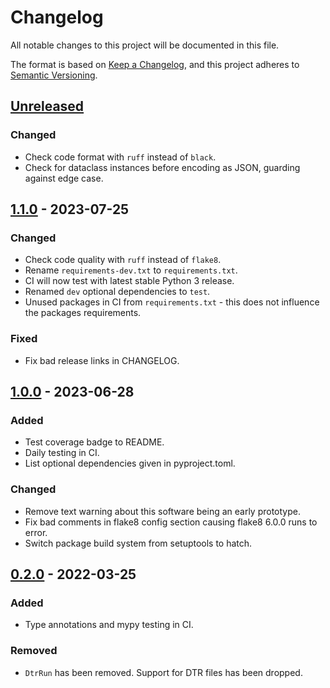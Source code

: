 # Changelog
All notable changes to this project will be documented in this file.

The format is based on [Keep a Changelog](https://keepachangelog.com/en/1.0.0/),
and this project adheres to [Semantic Versioning](https://semver.org/spec/v2.0.0.html).

## [Unreleased]
### Changed
- Check code format with `ruff` instead of `black`.
- Check for dataclass instances before encoding as JSON, guarding against edge case.

## [1.1.0] - 2023-07-25
### Changed
- Check code quality with `ruff` instead of `flake8`.
- Rename `requirements-dev.txt` to `requirements.txt`.
- CI will now test with latest stable Python 3 release.
- Renamed `dev` optional dependencies to `test`.
- Unused packages in CI from `requirements.txt` - this does not influence the packages requirements.
### Fixed
- Fix bad release links in CHANGELOG.

## [1.0.0] - 2023-06-28
### Added
- Test coverage badge to README.
- Daily testing in CI.
- List optional dependencies given in pyproject.toml.
### Changed
- Remove text warning about this software being an early prototype.
- Fix bad comments in flake8 config section causing flake8 6.0.0  runs to error.
- Switch package build system from setuptools to hatch.

## [0.2.0] - 2022-03-25
### Added
- Type annotations and mypy testing in CI.
### Removed
- `DtrRun` has been removed. Support for DTR files has been dropped.

[unreleased]: https://github.com/brews/dearprudence/compare/v1.1.0...HEAD
[1.1.0]: https://github.com/brews/dearprudence/compare/v1.0.0...v1.1.0
[1.0.0]: https://github.com/brews/dearprudence/compare/v0.2.0...v1.0.0
[0.2.0]: https://github.com/brews/dearprudence/releases/tag/v0.2.0
